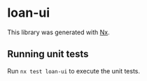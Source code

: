 # loan-ui

This library was generated with [Nx](https://nx.dev).

## Running unit tests

Run `nx test loan-ui` to execute the unit tests.
